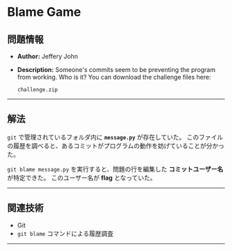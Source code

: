 # Blame Game

## 問題情報

* **Author:** Jeffery John
* **Description:**
  Someone's commits seem to be preventing the program from working. Who is it?
  You can download the challenge files here:

  ```
  challenge.zip
  ```

---

## 解法

`git` で管理されているフォルダ内に **`message.py`** が存在していた。
このファイルの履歴を調べると、あるコミットがプログラムの動作を妨げていることが分かった。

`git blame message.py` を実行すると、問題の行を編集した **コミットユーザー名** が特定できた。
このユーザー名が **flag** となっていた。

---

## 関連技術

* Git
* `git blame` コマンドによる履歴調査

---